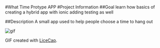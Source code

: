 #What Time Protype APP
#Project Information 
##Goal
learn how basics of creating a hybrid app with ionic 
adding testing as well

##Description
A small app used to help people choose a time to hang out 

![gif](https://raw.githubusercontent.com/bote795/)

GIF created with [LiceCap](http://www.cockos.com/licecap/).
